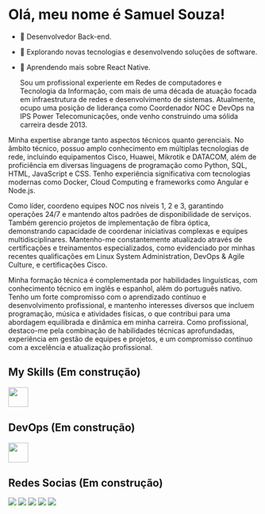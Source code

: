 <!--
**samuellsouza/samuellsouza** is a ✨ _special_ ✨ repository because its `README.md` (this file) appears on your GitHub profile.

Here are some ideas to get you started:

- 🔭 I’m currently working on ...
- 🌱 I’m currently learning ...
- 👯 I’m looking to collaborate on ...
- 🤔 I’m looking for help with ...
- 💬 Ask me about ...
- 📫 How to reach me: ...
- 😄 Pronouns: ...
- ⚡ Fun fact: ...
-->

# **Olá, meu nome é Samuel Souza!**

- 🏬  Desenvolvedor Back-end.
- 🔭   Explorando novas tecnologias e desenvolvendo soluções de software.
- 🌱   Aprendendo mais sobre React Native.

  Sou um profissional experiente em Redes de computadores  e Tecnologia da Informação, com mais de uma década de atuação focada em infraestrutura de redes e desenvolvimento de sistemas. Atualmente, ocupo uma posição de liderança como Coordenador NOC e DevOps na IPS Power Telecomunicações, onde venho construindo uma sólida carreira desde 2013.

Minha expertise abrange tanto aspectos técnicos quanto gerenciais. No âmbito técnico, possuo amplo conhecimento em múltiplas tecnologias de rede, incluindo equipamentos Cisco, Huawei, Mikrotik e DATACOM, além de proficiência em diversas linguagens de programação como Python, SQL, HTML, JavaScript e CSS. Tenho experiência significativa com tecnologias modernas como Docker, Cloud Computing e frameworks como Angular e Node.js.

Como líder, coordeno equipes NOC nos níveis 1, 2 e 3, garantindo operações 24/7 e mantendo altos padrões de disponibilidade de serviços. Também gerencio projetos de implementação de fibra óptica, demonstrando capacidade de coordenar iniciativas complexas e equipes multidisciplinares.
Mantenho-me constantemente atualizado através de certificações e treinamentos especializados, como evidenciado por minhas recentes qualificações em Linux System Administration, DevOps & Agile Culture, e certificações Cisco. 

Minha formação técnica é complementada por habilidades linguísticas, com conhecimento técnico em inglês e espanhol, além do português nativo.
Tenho um forte compromisso com o aprendizado contínuo e desenvolvimento profissional, e mantenho interesses diversos que incluem programação, música e atividades físicas, o que contribui para uma abordagem equilibrada e dinâmica em minha carreira.
Como profissional, destaco-me pela combinação de habilidades técnicas aprofundadas, experiência em gestão de equipes e projetos, e um compromisso contínuo com a excelência e atualização profissional.

## My Skills (Em construção)
<div>
          <img src="https://cdn.jsdelivr.net/gh/devicons/devicon@latest/icons/python/python-original.svg" width="40" height="40"/>
</div>

## DevOps (Em construção)
<div>
          <img src="https://cdn.jsdelivr.net/gh/devicons/devicon@latest/icons/git/git-original.svg" width="40" height="40"/>                    
</div>

## Redes Socias (Em construção)

<div>
<a href="https://www.youtube.com/seu-canal-youtube-aqui" target="_blank"><img loading="lazy" src="https://img.shields.io/badge/YouTube-FF0000?style=for-the-badge&logo=youtube&logoColor=white" target="_blank"></a>
<a href="https://www.instagram.com/shamwellsouza/" target="_blank"><img loading="lazy" src="https://img.shields.io/badge/-Instagram-%23E4405F?style=for-the-badge&logo=instagram&logoColor=white" target="_blank"></a>
<a href="https://www.twitch.tv/seu-usuário-aqui" target="_blank"><img loading="lazy" src="https://img.shields.io/badge/Twitch-9146FF?style=for-the-badge&logo=twitch&logoColor=white" target="_blank"></a>
<a href = "mailto:contato@seu-usuário-aqui"><img loading="lazy" src="https://img.shields.io/badge/Gmail-D14836?style=for-the-badge&logo=gmail&logoColor=white" target="_blank"></a>
<a href="https://www.linkedin.com/in/seu-usuário-linkedln-aqui" target="_blank"><img loading="lazy" src="https://img.shields.io/badge/-LinkedIn-%230077B5?style=for-the-badge&logo=linkedin&logoColor=white" target="_blank"></a>   
</div>
          
